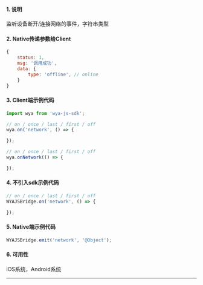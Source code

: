 #### 1. 说明

监听设备断开/连接网络的事件，字符串类型

#### 2. Native传递参数给Client

```javascript
{
	status: 1,
	msg: '调用成功',
	data: {
		type: 'offline', // online 
	}
}
```

#### 3. Client端示例代码

```javascript
import wya from 'wya-js-sdk';

// on / once / last / first / off
wya.on('network', () => {

});

// on / once / last / first / off
wya.onNetwork(() => {

});
```

#### 4. 不引入sdk示例代码

```javascript
// on / once / last / first / off
WYAJSBridge.on('network', () => {

});
```

#### 5. Native端示例代码

```javascript
WYAJSBridge.emit('network', '@Object');
```

#### 6. 可用性

iOS系统，Android系统

---------

